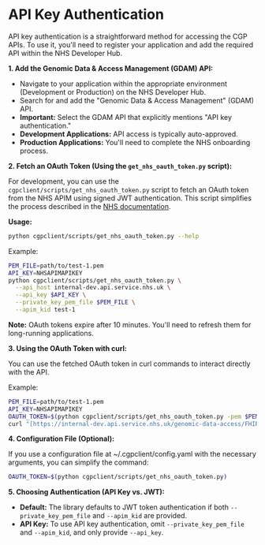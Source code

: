 # API Key Authentication

API key authentication is a straightforward method for accessing the CGP APIs. To use it, you'll need to register your application and add the required API within the NHS Developer Hub.

**1. Add the Genomic Data & Access Management (GDAM) API:**

* Navigate to your application within the appropriate environment (Development or Production) on the NHS Developer Hub.
* Search for and add the "Genomic Data & Access Management" (GDAM) API.
* **Important:** Select the GDAM API that explicitly mentions "API key authentication."
* **Development Applications:** API access is typically auto-approved.
* **Production Applications:** You'll need to complete the NHS onboarding process.

**2. Fetch an OAuth Token (Using the `get_nhs_oauth_token.py` script):**

For development, you can use the `cgpclient/scripts/get_nhs_oauth_token.py` script to fetch an OAuth token from the NHS APIM using signed JWT authentication. This script simplifies the process described in the [NHS documentation](https://digital.nhs.uk/developer/guides-and-documentation/security-and-authorisation/application-restricted-restful-apis-signed-jwt-authentication).

**Usage:**

```bash
python cgpclient/scripts/get_nhs_oauth_token.py --help
```

Example:

```bash
PEM_FILE=path/to/test-1.pem
API_KEY=NHSAPIMAPIKEY
python cgpclient/scripts/get_nhs_oauth_token.py \
  --api_host internal-dev.api.service.nhs.uk \
  --api_key $API_KEY \
  --private_key_pem_file $PEM_FILE \
  --apim_kid test-1
```

**Note:** OAuth tokens expire after 10 minutes. You'll need to refresh them for long-running applications.

**3. Using the OAuth Token with curl:**

You can use the fetched OAuth token in curl commands to interact directly with the API.

Example:

```bash
PEM_FILE=path/to/test-1.pem
API_KEY=NHSAPIMAPIKEY
OAUTH_TOKEN=$(python cgpclient/scripts/get_nhs_oauth_token.py -pem $PEM_FILE -k $API_KEY -host internal-dev.api.service.nhs.uk -kid test-1)
curl "[https://internal-dev.api.service.nhs.uk/genomic-data-access/FHIR/R4/ServiceRequest?identifier=r30000000001](https://internal-dev.api.service.nhs.uk/genomic-data-access/FHIR/R4/ServiceRequest?identifier=r30000000001)" -H "Authorization: Bearer $OAUTH_TOKEN"
```

**4. Configuration File (Optional):**

If you use a configuration file at ~/.cgpclient/config.yaml with the necessary arguments, you can simplify the command:

```bash
OAUTH_TOKEN=$(python cgpclient/scripts/get_nhs_oauth_token.py)
```

**5. Choosing Authentication (API Key vs. JWT):**

* **Default:** The library defaults to JWT token authentication if both `--private_key_pem_file` and `--apim_kid` are provided.
* **API Key:** To use API key authentication, omit `--private_key_pem_file` and `--apim_kid`, and only provide `--api_key`.
